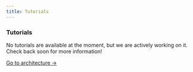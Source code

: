 ```yaml
---
title: Tutorials
---
```


<div class="card">
  <h3>Tutorials</h3>
  <p>No tutorials are available at the moment, but we are actively working on it. Check back soon for more information!</p>
  <a href="../" class="card-link">Go to architecture &rarr;</a>
</div>
